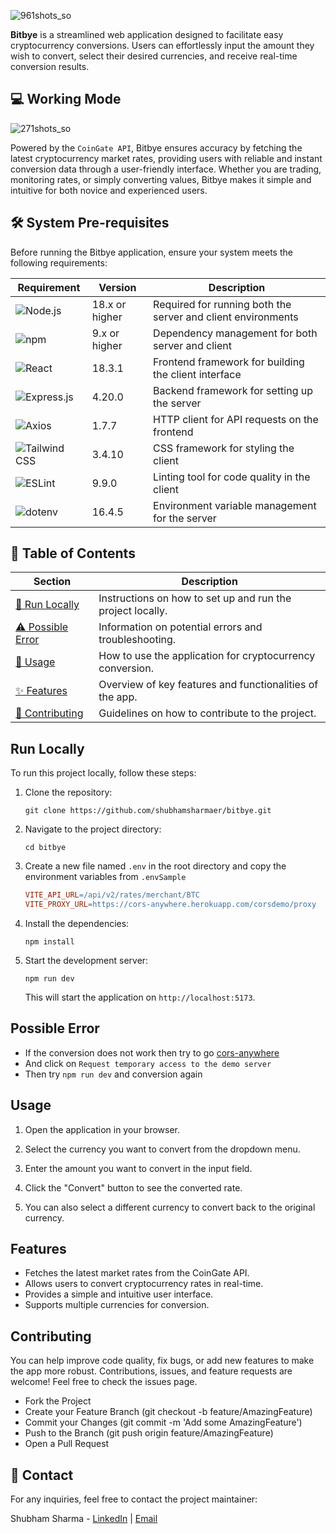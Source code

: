 ![961shots_so](https://github.com/user-attachments/assets/a42f6466-2fe1-4c01-a1db-8791cc74cd5a)

**Bitbye** is a streamlined web application designed to facilitate easy cryptocurrency conversions. Users can effortlessly input the amount they wish to convert, select their desired currencies, and receive real-time conversion results. 

## 💻 Working Mode
![271shots_so](https://github.com/user-attachments/assets/73b7b432-c93a-465d-bc59-6e616ee0ab1b)


Powered by the `CoinGate API`, Bitbye ensures accuracy by fetching the latest cryptocurrency market rates, providing users with reliable and instant conversion data through a user-friendly interface. Whether you are trading, monitoring rates, or simply converting values, Bitbye makes it simple and intuitive for both novice and experienced users.


## 🛠️ System Pre-requisites

Before running the Bitbye application, ensure your system meets the following requirements:

| Requirement   | Version | Description                                      |
|---------------|---------|--------------------------------------------------|
| ![Node.js](https://img.shields.io/badge/Node.js-18.x-green?logo=node.js) | 18.x or higher | Required for running both the server and client environments |
| ![npm](https://img.shields.io/badge/npm-9.x-red?logo=npm) | 9.x or higher  | Dependency management for both server and client              |
| ![React](https://img.shields.io/badge/React-18.3.1-blue?logo=react) | 18.3.1        | Frontend framework for building the client interface          |
| ![Express.js](https://img.shields.io/badge/Express.js-4.20.0-blue?logo=express) | 4.20.0        | Backend framework for setting up the server                   |
| ![Axios](https://img.shields.io/badge/Axios-1.7.7-yellow?logo=axios) | 1.7.7         | HTTP client for API requests on the frontend                  |
| ![Tailwind CSS](https://img.shields.io/badge/Tailwind_CSS-3.4.10-blue?logo=tailwind-css) | 3.4.10         | CSS framework for styling the client                          |
| ![ESLint](https://img.shields.io/badge/ESLint-9.9.0-purple?logo=eslint) | 9.9.0         | Linting tool for code quality in the client                   |
| ![dotenv](https://img.shields.io/badge/dotenv-16.4.5-brightgreen?logo=dotenv) | 16.4.5        | Environment variable management for the server                |



## 📑 Table of Contents

| Section          | Description                                        |
|------------------|----------------------------------------------------|
| [🚀 Run Locally](#run-locally) | Instructions on how to set up and run the project locally. |
| [⚠️ Possible Error](#possible-error) | Information on potential errors and troubleshooting. |
| [📖 Usage](#usage)  | How to use the application for cryptocurrency conversion. |
| [✨ Features](#features) | Overview of key features and functionalities of the app. |
| [🤝 Contributing](#contributing) | Guidelines on how to contribute to the project. |

## Run Locally

To run this project locally, follow these steps:

1. Clone the repository:
   ```shell
   git clone https://github.com/shubhamsharmaer/bitbye.git
   ```

2. Navigate to the project directory:
   ```shell
   cd bitbye
   ```

3. Create a new file named `.env` in the root directory and copy the environment variables from `.envSample`
   ```makefile
   VITE_API_URL=/api/v2/rates/merchant/BTC
   VITE_PROXY_URL=https://cors-anywhere.herokuapp.com/corsdemo/proxy
   ```

4. Install the dependencies:
   ```shell
   npm install
   ```

5. Start the development server:
   ```shell
   npm run dev
   ```

   This will start the application on `http://localhost:5173`.

## Possible Error
   - If the conversion does not work then try to go [cors-anywhere](https://cors-anywhere.herokuapp.com/corsdemo)
   - And click on `Request temporary access to the demo server`
   - Then try `npm run dev` and conversion again

## Usage

1. Open the application in your browser.

2. Select the currency you want to convert from the dropdown menu.

3. Enter the amount you want to convert in the input field.

4. Click the "Convert" button to see the converted rate.

5. You can also select a different currency to convert back to the original currency.

## Features

- Fetches the latest market rates from the CoinGate API.
- Allows users to convert cryptocurrency rates in real-time.
- Provides a simple and intuitive user interface.
- Supports multiple currencies for conversion.

## Contributing
You can help improve code quality, fix bugs, or add new features to make the app more robust.
Contributions, issues, and feature requests are welcome! Feel free to check the issues page.

- Fork the Project
- Create your Feature Branch (git checkout -b feature/AmazingFeature)
- Commit your Changes (git commit -m 'Add some AmazingFeature')
- Push to the Branch (git push origin feature/AmazingFeature)
- Open a Pull Request

## 📧 Contact
For any inquiries, feel free to contact the project maintainer:

Shubham Sharma -  [LinkedIn](https://www.linkedin.com/in/shubhamsharmaer/) | [Email](shubhamgetmail@gmail.com)

